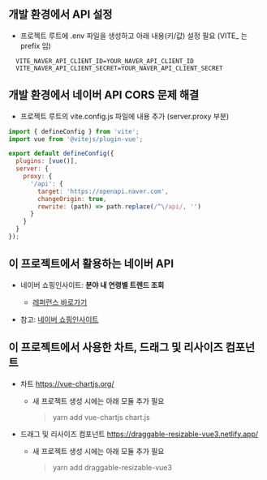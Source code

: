 ## 개발 환경에서 API 설정

- 프로젝트 루트에 .env 파일을 생성하고 아래 내용(키/값) 설정 필요 (VITE_ 는 prefix 임)
```shell
  VITE_NAVER_API_CLIENT_ID=YOUR_NAVER_API_CLIENT_ID
  VITE_NAVER_API_CLIENT_SECRET=YOUR_NAVER_API_CLIENT_SECRET
```

## 개발 환경에서 네이버 API CORS 문제 해결

- 프로젝트 루트의 vite.config.js 파일에 내용 추가 (server.proxy 부분)

```js
import { defineConfig } from 'vite';
import vue from '@vitejs/plugin-vue';

export default defineConfig({
  plugins: [vue()],
  server: {
    proxy: {
      '/api': {
        target: 'https://openapi.naver.com',
        changeOrigin: true,
        rewrite: (path) => path.replace(/^\/api/, '')
      }
    }
  }
});
```

## 이 프로젝트에서 활용하는 네이버 API

- 네이버 쇼핑인사이트: **분야 내 연령별 트렌드 조회**
  - [레퍼런스 바로가기](https://developers.naver.com/docs/serviceapi/datalab/shopping/shopping.md#%EC%87%BC%ED%95%91%EC%9D%B8%EC%82%AC%EC%9D%B4%ED%8A%B8-%EB%B6%84%EC%95%BC-%EB%82%B4-%EC%97%B0%EB%A0%B9%EB%B3%84-%ED%8A%B8%EB%A0%8C%EB%93%9C-%EC%A1%B0%ED%9A%8C)

- 참고: [네이버 쇼핑인사이트](https://developers.naver.com/docs/serviceapi/datalab/shopping/shopping.md#%EC%87%BC%ED%95%91%EC%9D%B8%EC%82%AC%EC%9D%B4%ED%8A%B8)

## 이 프로젝트에서 사용한 차트, 드래그 및 리사이즈 컴포넌트

- 차트 <https://vue-chartjs.org/>

  - 새 프로젝트 생성 시에는 아래 모듈 추가 필요

    > yarn add vue-chartjs chart.js

- 드래그 및 리사이즈 컴포넌트 <https://draggable-resizable-vue3.netlify.app/>

  - 새 프로젝트 생성 시에는 아래 모듈 추가 필요

    > yarn add draggable-resizable-vue3
